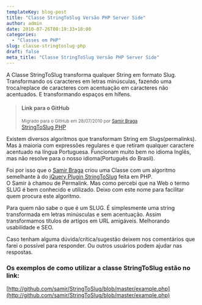 ```yaml
---
templateKey: blog-post
title: "Classe StringToSlug Versão PHP Server Side"
author: admin
date: 2010-07-26T00:19:33+10:00
categories:
  - "Classes em PHP"
slug: classe-stringtoslug-php
draft: false
meta_title: "Classe StringToSlug Versão PHP Server Side"
---
```


A Classe StringToSlug transforma qualquer String em formato Slug. Transformando os caracteres em letras minúsculas, fazendo uma troca/replace de caracteres com acentuação em caracteres não acentuados. E transformando espaços em hífens.

> #### Link para o GitHub
>
> <small>Migrado para o GitHub em 28/07/2010 por [Samir Braga](http://twitter.com/samirbraga/)</small><br>
> [StringToSlug PHP](http://github.com/samir/StringToSlug)

Existem diversos algoritmos que transformam String em Slugs(permalinks). Mas à maioria com expressões regulares e que retiram qualquer caractere acentuado na língua Portuguesa. Funcionam muito bem no idioma Inglês, mas não resolve para o nosso idioma(Português do Brasil).


Foi por isso que o [Samir Braga](http://twitter.com/samirbraga) criou uma Classe com um algoritmo semelhante à do [jQuery Plugin StringToSlug](http://leocaseiro.com.br/jquery-plugin-string-to-slug) feita em PHP.<br>
O Samir à chamou de Permalink. Mas como percebi que na Web o termo SLUG é bem conhecido e utilizado. Deixo com este nome para facilitar quem procura este algoritmo.

Para quem não sabe o que é um SLUG. É simplesmente uma string transformada em letras minúsculas e sem acentuação. Assim transformamos títulos de artigos em URL amigáveis. Melhorando usabilidade e SEO.

Caso tenham alguma dúvida/crítica/sugestão deixem nos comentários que farei o possível para responder. Ou outros usuários podem ajudar nas respostas.

### Os exemplos de como utilizar a classe StringToSlug estão no link:

[http://github.com/samir/StringToSlug/blob/master/example.php](http://github.com/samir/StringToSlug/blob/master/example.php)
